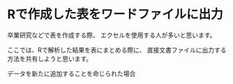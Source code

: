 # Rで作成した表をワードファイルに出力

卒業研究などで表を作成する際、
エクセルを使用する人が多いと思います。

ここでは、Rで解析した結果を表にまとめる際に、
直接文書ファイルに出力する方法を共有しようと思います。

データを新たに追加することを命じられた場合

